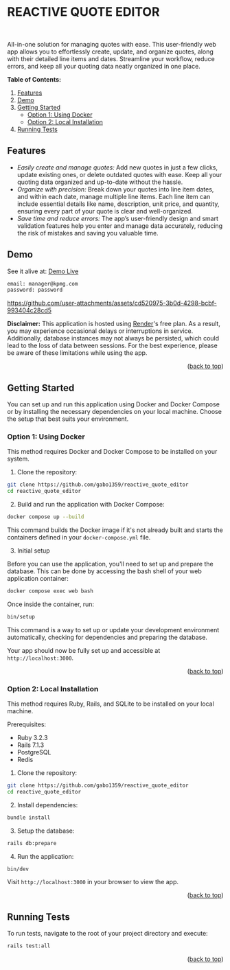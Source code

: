 <a name="readme-top"></a>

# REACTIVE QUOTE EDITOR

<br />

All-in-one solution for managing quotes with ease. This user-friendly web app allows you to effortlessly create, update, and organize quotes, along with their detailed line items and dates. Streamline your workflow, reduce errors, and keep all your quoting data neatly organized in one place.


<b>Table of Contents:</b>

<ol>
  <li><a href="#features">Features</a></li>
  <li><a href="#demo">Demo</a></li>
  <li>
    <a href="#getting-started">Getting Started</a>
    <ul>
      <li><a href="#option-1">Option 1: Using Docker</a></li>
      <li><a href="#option-2">Option 2: Local Installation</a></li>
    </ul>
  </li>
  <li><a href="#running-tests">Running Tests</a></li>
</ol>

## Features <a name="features"></a>

* *Easily create and manage quotes:* Add new quotes in just a few clicks, update existing ones, or delete outdated quotes with ease. Keep all your quoting data organized and up-to-date without the hassle.
* *Organize with precision:* Break down your quotes into line item dates, and within each date, manage multiple line items. Each line item can include essential details like name, description, unit price, and quantity, ensuring every part of your quote is clear and well-organized.
* *Save time and reduce errors:* The app’s user-friendly design and smart validation features help you enter and manage data accurately, reducing the risk of mistakes and saving you valuable time.

## Demo <a name="demo"></a>

See it alive at: <a href="https://reactive-quote-editor.onrender.com/">Demo Live</a>

```sh
email: manager@kpmg.com
password: password
```

https://github.com/user-attachments/assets/cd520975-3b0d-4298-bcbf-993404c28cd5

<b>Disclaimer:</b> This application is hosted using <a href="https://render.com/">Render</A>'s free plan. As a result, you may experience occasional delays or interruptions in service. Additionally, database instances may not always be persisted, which could lead to the loss of data between sessions. For the best experience, please be aware of these limitations while using the app.

<p align="right">(<a href="#readme-top">back to top</a>)</p>

## Getting Started <a name="getting-started"></a>

You can set up and run this application using Docker and Docker Compose or by installing the necessary dependencies on your local machine. Choose the setup that best suits your environment.

### Option 1: Using Docker <a name="option-1"></a>

This method requires Docker and Docker Compose to be installed on your system.

1. Clone the repository:

```sh
git clone https://github.com/gabo1359/reactive_quote_editor
cd reactive_quote_editor
```

2. Build and run the application with Docker Compose:
 
```sh
docker compose up --build
```

This command builds the Docker image if it's not already built and starts the containers defined in your `docker-compose.yml` file.

3. Initial setup

Before you can use the application, you'll need to set up and prepare the database. This can be done by accessing the bash shell of your web application container:

```sh
docker compose exec web bash
```

Once inside the container, run:

```sh
bin/setup
```

This command is a way to set up or update your development environment automatically, checking for dependencies and preparing the database.

Your app should now be fully set up and accessible at `http://localhost:3000`.

<p align="right">(<a href="#readme-top">back to top</a>)</p>

### Option 2: Local Installation  <a name="option-2"></a>

This method requires Ruby, Rails, and SQLite to be installed on your local machine.

Prerequisites:
* Ruby 3.2.3
* Rails 7.1.3
* PostgreSQL
* Redis

1. Clone the repository:

```sh
git clone https://github.com/gabo1359/reactive_quote_editor
cd reactive_quote_editor
```

2. Install dependencies:

```sh
bundle install
```

3. Setup the database:

```sh
rails db:prepare
```

4. Run the application:

```sh
bin/dev
```

Visit `http://localhost:3000` in your browser to view the app.

<p align="right">(<a href="#readme-top">back to top</a>)</p>

## Running Tests <a name="running-tests"></a>

To run tests, navigate to the root of your project directory and execute:

```sh
rails test:all
```

<p align="right">(<a href="#readme-top">back to top</a>)</p>

